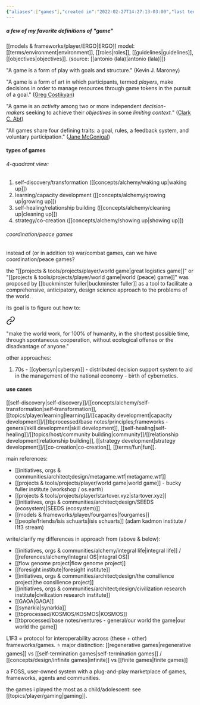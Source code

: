 ```yaml
---
{"aliases":["games"],"created in":"2022-02-27T14:27:13-03:00","last tended to":"2024-09-24T16:25:20-03:00","tags":["player","concept","🌱"],"dg-publish":true,"notestage":["🌱"],"permalink":"/concepts/player/game/","dgPassFrontmatter":true,"created":"2022-02-27T14:27:13.500-03:00","updated":"2024-09-24T16:25:21.413-03:00"}
---
```


##### a few of my favorite definitions of "game"

[[models & frameworks/player/ERGO\|ERGO]] model: [[terms/environment\|environment]], [[roles\|roles]], [[guidelines\|guidelines]], [[objectives\|objectives]]. (source: [[antonio (lala)\|antonio (lala)]])

"A game is a form of play with goals and structure." (Kevin J. Maroney)

"A game is a form of art in which participants, termed _players_, make decisions in order to manage resources through game tokens in the pursuit of a goal." ([Greg Costikyan](https://en.wikipedia.org/wiki/Greg_Costikyan "Greg Costikyan"))

"A game is an _activity_ among two or more independent _decision-makers_ seeking to achieve their _objectives_ in some _limiting context._" ([Clark C. Abt](https://en.wikipedia.org/wiki/Clark_C._Abt "Clark C. Abt"))

"All games share four defining traits: a goal, rules, a feedback system, and voluntary participation." ([Jane McGonigal](https://en.wikipedia.org/wiki/Jane_McGonigal "Jane McGonigal"))

#### types of games

###### 4-quadrant view:

1) self-discovery/transformation ([[concepts/alchemy/waking up\|waking up]])
2) learning/capacity development ([[concepts/alchemy/growing up\|growing up]])
3) self-healing/relationship building ([[concepts/alchemy/cleaning up\|cleaning up]])
4) strategy/co-creation ([[concepts/alchemy/showing up\|showing up]])

###### coordination/peace games

instead of (or in addition to) war/combat games, can we have coordination/peace games?

the "[[projects & tools/projects/player/world game\|great logistics game]]" or "[[projects & tools/projects/player/world game\|world (peace) game]]" was proposed by [[buckminster fuller\|buckminster fuller]] as a tool to facilitate a comprehensive, anticipatory, design science approach to the problems of the world.

its goal is to figure out how to: 


<div class="transclusion internal-embed is-loaded"><a class="markdown-embed-link" href="/projects-and-tools/projects/player/world-game/#52ca2c" aria-label="Open link"><svg xmlns="http://www.w3.org/2000/svg" width="24" height="24" viewBox="0 0 24 24" fill="none" stroke="currentColor" stroke-width="2" stroke-linecap="round" stroke-linejoin="round" class="svg-icon lucide-link"><path d="M10 13a5 5 0 0 0 7.54.54l3-3a5 5 0 0 0-7.07-7.07l-1.72 1.71"></path><path d="M14 11a5 5 0 0 0-7.54-.54l-3 3a5 5 0 0 0 7.07 7.07l1.71-1.71"></path></svg></a><div class="markdown-embed">



"make the world work, for 100% of humanity, in the shortest possible time, through spontaneous cooperation, without ecological offense or the disadvantage of anyone." 

</div></div>


other approaches:
1) 70s - [[cybersyn\|cybersyn]] - distributed decision support system to aid in the management of the national economy - birth of cybernetics.

#### use cases

[[self-discovery\|self-discovery]]/[[concepts/alchemy/self-transformation\|self-transformation]], [[topics/player/learning\|learning]]/[[capacity development\|capacity development]]/[[tbprocessed/base notes/principles;frameworks - general/skill development\|skill development]], [[self-healing\|self-healing]]/[[topics/host/community building\|community]]/[[relationship development\|relationship building]], [[strategy development\|strategy development]]/[[co-creation\|co-creation]], [[terms/fun\|fun]].


main references:
- [[initiatives, orgs & communities/architect;design/metagame.wtf\|metagame.wtf]]
- [[projects & tools/projects/player/world game\|world game]] - bucky fuller institute (workshop / os.earth)
- [[projects & tools/projects/player/startover.xyz\|startover.xyz]]
- [[initiatives, orgs & communities/architect;design/SEEDS (ecosystem)\|SEEDS (ecosystem)]]
- [[models & frameworks/player/fourgames\|fourgames]]
- [[people/friends/ísis schuarts\|ísis schuarts]] (adam kadmon institute / l1f3 stream)

write/clarify my differences in approach from (above & below):
- [[initiatives, orgs & communities/alchemy/integral life\|integral life]] / [[references/alchemy/integral OS\|integral OS]]
- [[flow genome project\|flow genome project]]
- [[foresight institute\|foresight institute]]
- [[initiatives, orgs & communities/architect;design/the consilience project\|the consilience project]]
- [[initiatives, orgs & communities/architect;design/civilization research institute\|civilization research institute]]
- [[GAOA\|GAOA]]
- [[synarkia\|synarkia]]
- [[tbprocessed/KOSMOS/KOSMOS\|KOSMOS]]
- [[tbprocessed/base notes/ventures - general/our world the game\|our world the game]]

L1F3 = protocol for interoperability across (these + other) frameworks/games.
⭐ major distinction: [[regenerative games\|regenerative games]] vs [[self-termination games\|self-termination games]] / [[concepts/design/infinite games\|infinite]] vs [[finite games\|finite games]]

a FOSS, user-owned system with a plug-and-play marketplace of games, frameworks, agents and communities.

the games i played the most as a child/adolescent: see [[topics/player/gaming\|gaming]].